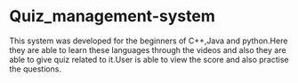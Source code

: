 # Quiz_management-system
This system was developed for the beginners of C++,Java and python.Here they are able to learn these languages through the videos and also they are able to give quiz related to it.User is able to view the score and also practise the questions.
